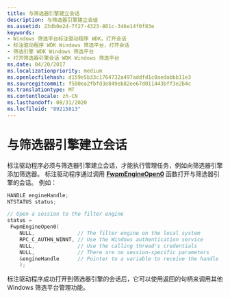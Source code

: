 ```yaml
---
title: 与筛选器引擎建立会话
description: 与筛选器引擎建立会话
ms.assetid: 23db0e2d-7f27-4323-801c-346e14f0f83e
keywords:
- Windows 筛选平台标注驱动程序 WDK，打开会话
- 标注驱动程序 WDK Windows 筛选平台，打开会话
- 筛选引擎 WDK Windows 筛选平台
- 打开筛选器引擎会话 WDK Windows 筛选平台
ms.date: 04/20/2017
ms.localizationpriority: medium
ms.openlocfilehash: d159e5b33c1764732a497addfd1c0aedabbb11e3
ms.sourcegitcommit: f500ea2fbfd3e849eb82ee67d011443bff3e2b4c
ms.translationtype: MT
ms.contentlocale: zh-CN
ms.lasthandoff: 08/31/2020
ms.locfileid: "89215813"
---
```

# <a name="opening-a-session-to-the-filter-engine"></a>与筛选器引擎建立会话


标注驱动程序必须与筛选器引擎建立会话，才能执行管理任务，例如向筛选器引擎添加筛选器。 标注驱动程序通过调用 [**FwpmEngineOpen0**](/windows-hardware/drivers/ddi/fwpmk/nf-fwpmk-fwpmengineopen0) 函数打开与筛选器引擎的会话。 例如：

```cpp
HANDLE engineHandle;
NTSTATUS status;

// Open a session to the filter engine
status =
 FwpmEngineOpen0(
    NULL,              // The filter engine on the local system
    RPC_C_AUTHN_WINNT, // Use the Windows authentication service
    NULL,              // Use the calling thread's credentials
    NULL,              // There are no session-specific parameters
    &engineHandle      // Pointer to a variable to receive the handle
    );
```

标注驱动程序成功打开到筛选器引擎的会话后，它可以使用返回的句柄来调用其他 Windows 筛选平台管理功能。

 

